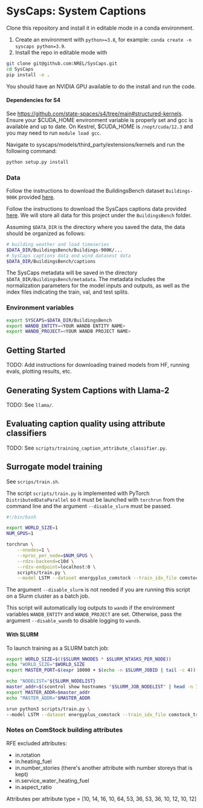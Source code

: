 # SysCaps: System Captions 

Clone this repository and install it in editable mode in a conda environment.

1. Create an environment with `python>=3.8`, for example: `conda create -n syscaps python=3.9`.
2. Install the repo in editable mode with

```bash
git clone git@github.com:NREL/SysCaps.git
cd SysCaps
pip install -e .
```

You should have an NVIDIA GPU available to do the install and run the code.

#### Dependencies for S4

See https://github.com/state-spaces/s4/tree/main#structured-kernels. Ensure your $CUDA_HOME environment variable is properly set and gcc is available and up to date. On Kestrel, $CUDA_HOME is `/nopt/cuda/12.3` and you may need to run `module load gcc`.

Navigate to syscaps/models/third_party/extensions/kernels and run the following command:

```bash
python setup.py install
```

### Data

Follow the instructions to download the BuildingsBench dataset `Buildings-900K` provided [here](https://github.com/NREL/BuildingsBench/?tab=readme-ov-file#download-the-datasets-and-metadata).

Follow the instructions to download the SysCaps captions data provided [here](). We will store all data for this project under the `BuildingsBench` folder.

Assuming `$DATA_DIR` is the directory where you saved the data, the data should be organized as follows:

```bash
# building weather and load timeseries
$DATA_DIR/BuildingsBench/Buildings-900K/...
# SysCaps captions data and wind datasest data
$DATA_DIR/BuildingsBench/captions
```

The SysCaps metadata will be saved in the directory `$DATA_DIR/BuildingsBench/metadata`. The metadata includes the normalization parameters for the model inputs and outputs, as well as the index files indicating the train, val, and test splits. 


### Environment variables

```bash
export SYSCAPS=$DATA_DIR/BuildingsBench
export WANDB_ENTITY=<YOUR WANDB ENTITY NAME>
export WANDB_PROJECT=<YOUR WANDB PROJECT NAME>
```

## Getting Started

TODO: Add instructions for downloading trained models from HF, running evals, plotting results, etc.

## Generating System Captions with Llama-2

TODO: See `llama/`. 

## Evaluating caption quality using attribute classifiers

TODO: See `scripts/training_caption_attribute_classifier.py`.

## Surrogate model training

See `scrips/train.sh`.

The script `scripts/train.py` is implemented with PyTorch `DistributedDataParallel` so it must be launched with `torchrun` from the command line and the argument `--disable_slurm` must be passed.


```bash
#!/bin/bash

export WORLD_SIZE=1
NUM_GPUS=1

torchrun \
    --nnodes=1 \
    --nproc_per_node=$NUM_GPUS \
    --rdzv-backend=c10d \
    --rdzv-endpoint=localhost:0 \
    scripts/train.py \
    --model LSTM --dataset energyplus_comstock --train_idx_file comstock_train_seed=42.idx --val_idx_file comstock_val_seed=42.idx --caption_dataset_split short --random_seed 1234 --disable_slurm
```

The argument `--disable_slurm` is not needed if you are running this script on a Slurm cluster as a batch job. 

This script will automatically log outputs to `wandb` if the environment variables `WANDB_ENTITY` and `WANDB_PROJECT` are set. Otherwise, pass the argument `--disable_wandb` to disable logging to `wandb`.


#### With SLURM

To launch training as a SLURM batch job:

```bash
export WORLD_SIZE=$(($SLURM_NNODES * $SLURM_NTASKS_PER_NODE))
echo "WORLD_SIZE="$WORLD_SIZE
export MASTER_PORT=$(expr 10000 + $(echo -n $SLURM_JOBID | tail -c 4))

echo "NODELIST="${SLURM_NODELIST}
master_addr=$(scontrol show hostnames "$SLURM_JOB_NODELIST" | head -n 1)
export MASTER_ADDR=$master_addr
echo "MASTER_ADDR="$MASTER_ADDR

srun python3 scripts/train.py \
--model LSTM --dataset energyplus_comstock --train_idx_file comstock_train_seed=42.idx --val_idx_file comstock_val_seed=42.idx --caption_dataset_split short --random_seed 1234 --disable_slurm
```

### Notes on ComStock building attributes

RFE excluded attributes:

- in.rotation
- in.heating_fuel
- in.number_stories (there's another attribute with number storeys that is kept)
- in.service_water_heating_fuel
- in.aspect_ratio

Attributes per attribute type = [10, 14, 16, 10, 64, 53, 36, 53, 36, 10, 12, 10, 12]